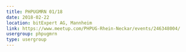```yaml
---
title: PHPUGMRN 01/18
date: 2018-02-22
location: bitExpert AG, Mannheim
link: https://www.meetup.com/PHPUG-Rhein-Neckar/events/246348004/
usergroup: phpugmrn
type: usergroup
---
```

